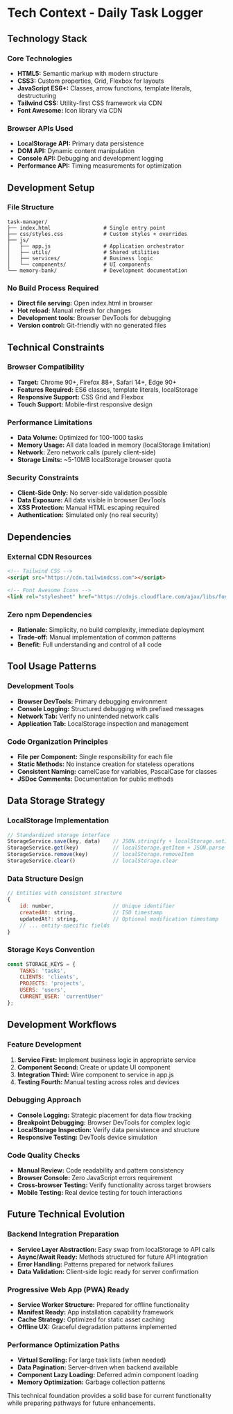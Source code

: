 # Tech Context - Daily Task Logger

## Technology Stack

### Core Technologies
- **HTML5:** Semantic markup with modern structure
- **CSS3:** Custom properties, Grid, Flexbox for layouts
- **JavaScript ES6+:** Classes, arrow functions, template literals, destructuring
- **Tailwind CSS:** Utility-first CSS framework via CDN
- **Font Awesome:** Icon library via CDN

### Browser APIs Used
- **LocalStorage API:** Primary data persistence
- **DOM API:** Dynamic content manipulation
- **Console API:** Debugging and development logging
- **Performance API:** Timing measurements for optimization

## Development Setup

### File Structure
```
task-manager/
├── index.html                 # Single entry point
├── css/styles.css             # Custom styles + overrides
├── js/
│   ├── app.js                 # Application orchestrator
│   ├── utils/                 # Shared utilities
│   ├── services/              # Business logic
│   └── components/            # UI components
└── memory-bank/               # Development documentation
```

### No Build Process Required
- **Direct file serving:** Open index.html in browser
- **Hot reload:** Manual refresh for changes
- **Development tools:** Browser DevTools for debugging
- **Version control:** Git-friendly with no generated files

## Technical Constraints

### Browser Compatibility
- **Target:** Chrome 90+, Firefox 88+, Safari 14+, Edge 90+
- **Features Required:** ES6 classes, template literals, localStorage
- **Responsive Support:** CSS Grid and Flexbox
- **Touch Support:** Mobile-first responsive design

### Performance Limitations
- **Data Volume:** Optimized for 100-1000 tasks
- **Memory Usage:** All data loaded in memory (localStorage limitation)
- **Network:** Zero network calls (purely client-side)
- **Storage Limits:** ~5-10MB localStorage browser quota

### Security Constraints
- **Client-Side Only:** No server-side validation possible
- **Data Exposure:** All data visible in browser DevTools
- **XSS Protection:** Manual HTML escaping required
- **Authentication:** Simulated only (no real security)

## Dependencies

### External CDN Resources
```html
<!-- Tailwind CSS -->
<script src="https://cdn.tailwindcss.com"></script>

<!-- Font Awesome Icons -->
<link rel="stylesheet" href="https://cdnjs.cloudflare.com/ajax/libs/font-awesome/6.4.0/css/all.min.css">
```

### Zero npm Dependencies
- **Rationale:** Simplicity, no build complexity, immediate deployment
- **Trade-off:** Manual implementation of common patterns
- **Benefit:** Full understanding and control of all code

## Tool Usage Patterns

### Development Tools
- **Browser DevTools:** Primary debugging environment
- **Console Logging:** Structured debugging with prefixed messages
- **Network Tab:** Verify no unintended network calls
- **Application Tab:** LocalStorage inspection and management

### Code Organization Principles
- **File per Component:** Single responsibility for each file
- **Static Methods:** No instance creation for stateless operations
- **Consistent Naming:** camelCase for variables, PascalCase for classes
- **JSDoc Comments:** Documentation for public methods

## Data Storage Strategy

### LocalStorage Implementation
```javascript
// Standardized storage interface
StorageService.save(key, data)    // JSON.stringify + localStorage.setItem
StorageService.get(key)           // localStorage.getItem + JSON.parse
StorageService.remove(key)        // localStorage.removeItem
StorageService.clear()            // localStorage.clear
```

### Data Structure Design
```javascript
// Entities with consistent structure
{
    id: number,                   // Unique identifier
    createdAt: string,            // ISO timestamp
    updatedAt?: string,           // Optional modification timestamp
    // ... entity-specific fields
}
```

### Storage Keys Convention
```javascript
const STORAGE_KEYS = {
    TASKS: 'tasks',
    CLIENTS: 'clients',
    PROJECTS: 'projects',
    USERS: 'users',
    CURRENT_USER: 'currentUser'
};
```

## Development Workflows

### Feature Development
1. **Service First:** Implement business logic in appropriate service
2. **Component Second:** Create or update UI component
3. **Integration Third:** Wire component to service in app.js
4. **Testing Fourth:** Manual testing across roles and devices

### Debugging Approach
- **Console Logging:** Strategic placement for data flow tracking
- **Breakpoint Debugging:** Browser DevTools for complex logic
- **LocalStorage Inspection:** Verify data persistence and structure
- **Responsive Testing:** DevTools device simulation

### Code Quality Checks
- **Manual Review:** Code readability and pattern consistency
- **Browser Console:** Zero JavaScript errors requirement
- **Cross-browser Testing:** Verify functionality across target browsers
- **Mobile Testing:** Real device testing for touch interactions

## Future Technical Evolution

### Backend Integration Preparation
- **Service Layer Abstraction:** Easy swap from localStorage to API calls
- **Async/Await Ready:** Methods structured for future API integration
- **Error Handling:** Patterns prepared for network failures
- **Data Validation:** Client-side logic ready for server confirmation

### Progressive Web App (PWA) Ready
- **Service Worker Structure:** Prepared for offline functionality
- **Manifest Ready:** App installation capability framework
- **Cache Strategy:** Optimized for static asset caching
- **Offline UX:** Graceful degradation patterns implemented

### Performance Optimization Paths
- **Virtual Scrolling:** For large task lists (when needed)
- **Data Pagination:** Server-driven when backend available
- **Component Lazy Loading:** Deferred admin component loading
- **Memory Optimization:** Garbage collection patterns

This technical foundation provides a solid base for current functionality while preparing pathways for future enhancements.